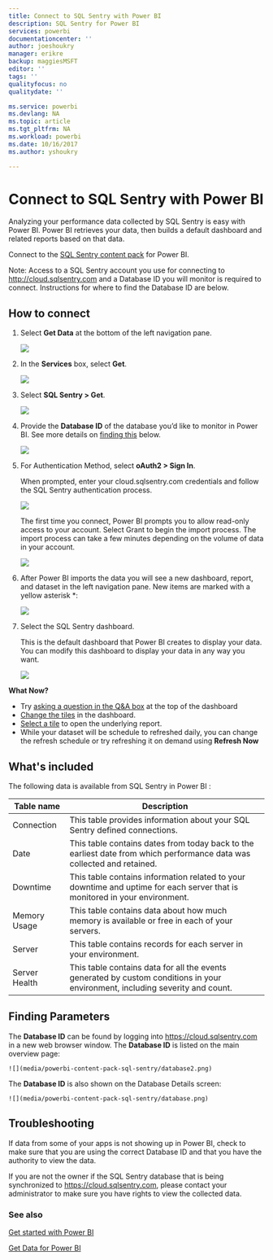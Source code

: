 ```yaml
---
title: Connect to SQL Sentry with Power BI
description: SQL Sentry for Power BI
services: powerbi
documentationcenter: ''
author: joeshoukry
manager: erikre
backup: maggiesMSFT
editor: ''
tags: ''
qualityfocus: no
qualitydate: ''

ms.service: powerbi
ms.devlang: NA
ms.topic: article
ms.tgt_pltfrm: NA
ms.workload: powerbi
ms.date: 10/16/2017
ms.author: yshoukry

---
```

# Connect to SQL Sentry with Power BI
Analyzing your performance data collected by SQL Sentry is easy with Power BI. Power BI retrieves your data, then builds a default dashboard and related reports based on that data.

Connect to the [SQL Sentry content pack](https://app.powerbi.com/groups/me/getdata/services/sql-sentry) for Power BI.

Note: Access to a SQL Sentry account you use for connecting to http://cloud.sqlsentry.com and a Database ID you will monitor is required to connect.  Instructions for where to find the Database ID are below.

## How to connect
1. Select **Get Data** at the bottom of the left navigation pane.
   
   ![](media/powerbi-content-pack-sql-sentry/PBI_GetData.png)
2. In the **Services** box, select **Get**.
   
   ![](media/powerbi-content-pack-sql-sentry/PBI_GetServices.png) 
3. Select **SQL Sentry  \> Get**.
   
   ![](media/powerbi-content-pack-sql-sentry/sqlsentry.png)
4. Provide the **Database ID** of the database you’d like to monitor in Power BI. See more details on [finding this](#FindingParams) below.
   
   ![](media/powerbi-content-pack-sql-sentry/img2400.png)
5. For Authentication Method, select **oAuth2 \> Sign In**.
   
   When prompted, enter your cloud.sqlsentry.com credentials and follow the SQL Sentry authentication process.
   
   ![](media/powerbi-content-pack-sql-sentry/img6400.png)
   
   The first time you connect, Power BI prompts you to allow read-only access to your account. Select Grant to begin the import process.  The import process can take a few minutes depending on the volume of data in your account.
   
   ![](media/powerbi-content-pack-sql-sentry/img7400.png)
6. After Power BI imports the data you will see a new dashboard, report, and dataset in the left navigation pane. New items are marked with a yellow asterisk \*:
   
   ![](media/powerbi-content-pack-sql-sentry/img8200.png)
7. Select the SQL Sentry dashboard.
   
   This is the default dashboard that Power BI creates to display your data. You can modify this dashboard to display your data in any way you want.
   
   ![](media/powerbi-content-pack-sql-sentry/img9dashboard800.png)

**What Now?**

* Try [asking a question in the Q&A box](powerbi-service-q-and-a.md) at the top of the dashboard
* [Change the tiles](service-dashboard-edit-tile.md) in the dashboard.
* [Select a tile](service-dashboard-tiles.md) to open the underlying report.
* While your dataset will be schedule to refreshed daily, you can change the refresh schedule or try refreshing it on demand using **Refresh Now**

## What's included
The following data is available from SQL Sentry  in Power BI :

| Table name | Description |
| --- | --- |
| Connection |This table provides information about your SQL Sentry defined connections. |
| Date<br /> |This table contains dates from today back to the earliest date from which performance data was collected and retained. |
| Downtime<br /> |This table contains information related to your downtime and uptime for each server that is monitored in your environment. |
| Memory Usage<br /> |This table contains data about how much memory is available or free in each of your servers.<br /> |
| Server<br /> |This table contains records for each server in your environment. |
| Server Health<br /> |This table contains data for all the events generated by custom conditions in your environment, including severity and count. |

<a name="FindingParams"></a>

## Finding Parameters
The **Database ID** can be found by logging into <https://cloud.sqlsentry.com> in a new web browser window.  The **Database ID** is listed on the main overview page:

    ![](media/powerbi-content-pack-sql-sentry/database2.png)

The **Database ID** is also shown on the Database Details screen:

    ![](media/powerbi-content-pack-sql-sentry/database.png)


## Troubleshooting
If data from some of your apps is not showing up in Power BI, check to make sure that you are using the correct Database ID and that you have the authority to view the data. 

If you are not the owner if the SQL Sentry database that is being synchronized to <https://cloud.sqlsentry.com>, please contact your administrator to make sure you have rights to view the collected data.

### See also
[Get started with Power BI](service-get-started.md)

[Get Data for Power BI](service-get-data.md)

